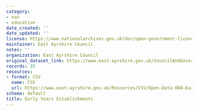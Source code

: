 ```yaml
---
category:
- nan
- education
date_created: ''
date_updated: ''
license: https://www.nationalarchives.gov.uk/doc/open-government-licence/version/3/
maintainer: East Ayrshire Council
notes: ''
organization: East Ayrshire Council
original_dataset_link: https://www.east-ayrshire.gov.uk/CouncilAndGovernment/About-the-Council/Information-and-statistics/Open-Data.aspx
records: 35
resources:
- format: CSV
  name: CSV
  url: https://www.east-ayrshire.gov.uk/Resources/CSV/Open-Data-004-Early-Years-Contacts.csv
schema: default
title: Early Years Establishments
---
```

